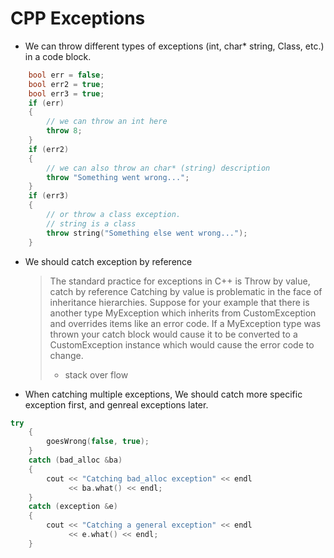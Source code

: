 # CPP Exceptions

- We can throw different types of exceptions (int, char\* string, Class, etc.) in a code block.

```cpp
    bool err = false;
    bool err2 = true;
    bool err3 = true;
    if (err)
    {
        // we can throw an int here
        throw 8;
    }
    if (err2)
    {
        // we can also throw an char* (string) description
        throw "Something went wrong...";
    }
    if (err3)
    {
        // or throw a class exception.
        // string is a class
        throw string("Something else went wrong...");
    }
```

- We should catch exception by reference

  > The standard practice for exceptions in C++ is Throw by value, catch by reference
  > Catching by value is problematic in the face of inheritance hierarchies. Suppose for your example that there is another type MyException which inherits from CustomException and overrides items like an error code. If a MyException type was thrown your catch block would cause it to be converted to a CustomException instance which would cause the error code to change.
  >
  > - stack over flow

- When catching multiple exceptions, We should catch more specific exception first, and genreal exceptions later.

```cpp
try
    {
        goesWrong(false, true);
    }
    catch (bad_alloc &ba)
    {
        cout << "Catching bad_alloc exception" << endl
             << ba.what() << endl;
    }
    catch (exception &e)
    {
        cout << "Catching a general exception" << endl
             << e.what() << endl;
    }
```
